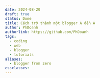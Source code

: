```yaml
---
date: 2024-08-20
draft: true
status: Done
title: Cách trở thành một blogger A đến Á
author: PhDoanh
authorlink: https://github.com/PhDoanh
tags:
  - coding
  - web
  - blogger
  - tutorials
aliases:
  - blogger from zero
cssclasses:
---
```








